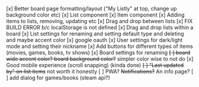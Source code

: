 [x] Better board page formatting/layout ("My Listly" at top, change up background color etc)
[x] List component
[x] Item component
[x] Adding items to lists, removing, updating etc
[x] Drag and drop between lists
[x] FIX BUILD ERROR b/c localStorage is not defined
[x] Drag and drop lists within a board
[x] List settings for renaming and setting default type and deleting and maybe accent color
[x] google oauth
[x] User settings for dark/light mode and setting their nickname
[x] Add buttons for different types of items (movies, games, books, tv shows)
[x] Board settings for renaming
~~[ ] board wide accent color? board background color?~~ simpler color wise to not do
[x] Good mobile experience (scroll snapping) (kinda done)
~~[ ] "Last updated by" on list items~~ not worth it honestly
[ ] PWA? ~~Notifications?~~ An info page?
[ ] add dialog for games/books (steam api?)